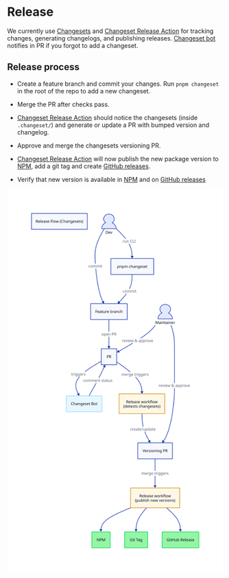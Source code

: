 # Release

We currently use [Changesets](https://github.com/changesets/changesets) and [Changeset Release Action](https://github.com/changesets/action) for tracking changes, generating changelogs, and publishing releases. [Changeset bot](https://github.com/apps/changeset-bot) notifies in PR if you forgot to add a changeset.

## Release process

- Create a feature branch and commit your changes. Run `pnpm changeset` in the root of the repo to add a new changeset.

- Merge the PR after checks pass.

- [Changeset Release Action](https://github.com/changesets/action) should notice the changesets (inside `.changeset/`) and generate or update a PR with bumped version and changelog.

- Approve and merge the changesets versioning PR.

- [Changeset Release Action](https://github.com/changesets/action) will now publish the new package version to [NPM](https://www.npmjs.com/org/arbeidstilsynet), add a git tag and create [GitHub releases](https://github.com/Arbeidstilsynet/design/releases).

- Verify that new version is available in [NPM](https://www.npmjs.com/org/arbeidstilsynet) and on [GitHub releases](https://github.com/Arbeidstilsynet/design/releases)

![Release process diagram](./docs/diagrams/release.svg)
